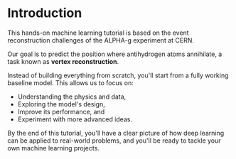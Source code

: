 # Introduction

This hands-on machine learning tutorial is based on the event reconstruction
challenges of the ALPHA-g experiment at CERN.

Our goal is to predict the position where antihydrogen atoms annihilate, a task
known as **vertex reconstruction**.

Instead of building everything from scratch, you'll start from a fully working
baseline model. This allows us to focus on:
- Understanding the physics and data,
- Exploring the model's design,
- Improve its performance, and
- Experiment with more advanced ideas.

By the end of this tutorial, you'll have a clear picture of how deep learning
can be applied to real-world problems, and you'll be ready to tackle your own
machine learning projects.
